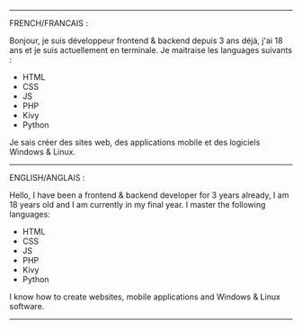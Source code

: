 ----------------------------------------------

FRENCH/FRANCAIS :

Bonjour, je suis développeur frontend & backend depuis 3 ans déjà, j'ai 18 ans et je suis actuellement en terminale.
Je maitraise les languages suivants :

- HTML
- CSS
- JS
- PHP
- Kivy
- Python

Je sais créer des sites web, des applications mobile et des logiciels Windows & Linux.

----------------------------------------------

ENGLISH/ANGLAIS :

Hello, I have been a frontend & backend developer for 3 years already, I am 18 years old and I am currently in my final year.
I master the following languages:

- HTML
- CSS
- JS
- PHP
- Kivy
- Python

I know how to create websites, mobile applications and Windows & Linux software.

----------------------------------------------
